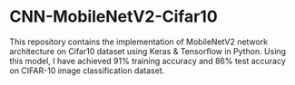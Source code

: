 # CNN-MobileNetV2-Cifar10
This repository contains the implementation of MobileNetV2 network architecture on Cifar10 dataset using Keras &amp; Tensorflow in Python.
Using this model, I have achieved 91% training accuracy and 86% test accuracy on CIFAR-10 image classification dataset.
